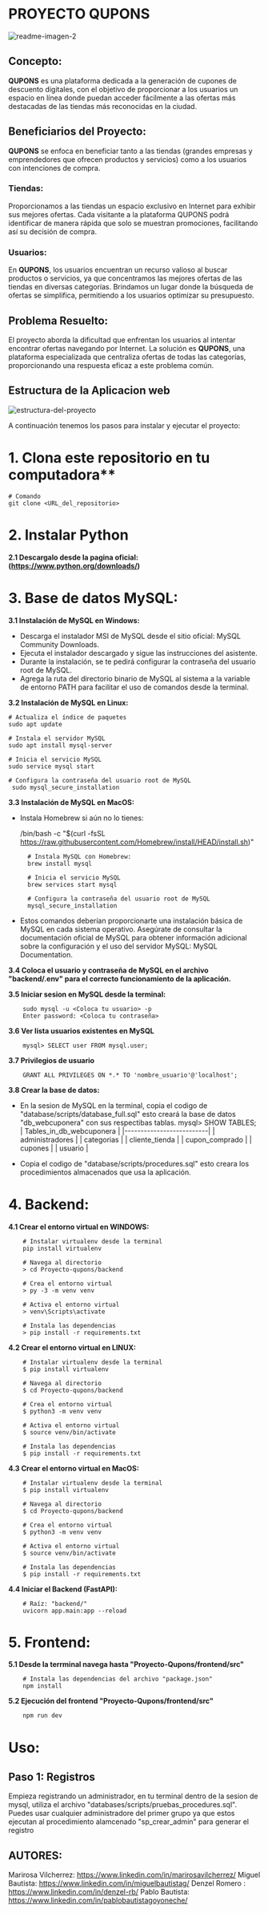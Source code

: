 # PROYECTO QUPONS
![readme-imagen-2](https://github.com/MiguelBG12/Proyecto-Qupons/assets/135359331/8cb7748a-1bcb-4f26-a1d9-8d53e552ca13)

## **Concepto:** 
**QUPONS** es una plataforma dedicada a la generación de cupones de descuento digitales, con el objetivo de proporcionar a los usuarios un espacio en línea donde puedan acceder fácilmente a las ofertas más destacadas de las tiendas más reconocidas en la ciudad.

## **Beneficiarios del Proyecto:**
**QUPONS** se enfoca en beneficiar tanto a las tiendas (grandes empresas y emprendedores que ofrecen productos y servicios) como a los usuarios con intenciones de compra.

### **Tiendas:**
Proporcionamos a las tiendas un espacio exclusivo en Internet para exhibir sus mejores ofertas. Cada visitante a la plataforma QUPONS podrá identificar de manera rápida que solo se muestran promociones, facilitando así su decisión de compra.

### **Usuarios:**
En **QUPONS**, los usuarios encuentran un recurso valioso al buscar productos o servicios, ya que concentramos las mejores ofertas de las tiendas en diversas categorías. Brindamos un lugar donde la búsqueda de ofertas se simplifica, permitiendo a los usuarios optimizar su presupuesto.

## **Problema Resuelto:**
El proyecto aborda la dificultad que enfrentan los usuarios al intentar encontrar ofertas navegando por Internet. La solución es **QUPONS**, una plataforma especializada que centraliza ofertas de todas las categorías, proporcionando una respuesta eficaz a este problema común.

## **Estructura de la Aplicacion web**
![estructura-del-proyecto](https://github.com/MiguelBG12/Proyecto-Qupons/assets/135359331/02bda60d-aefb-4fcd-863b-8d521b66cc28)

A continuación tenemos los pasos para instalar y ejecutar el proyecto:

# 1. Clona este repositorio en tu computadora**


    # Comando
    git clone <URL_del_repositorio>


# 2. Instalar Python 
**2.1 Descargalo desde la pagina oficial: (https://www.python.org/downloads/)**

# 3. Base de datos MySQL:

**3.1 Instalación de MySQL en Windows:**
- Descarga el instalador MSI de MySQL desde el sitio oficial: MySQL Community 	Downloads.
- Ejecuta el instalador descargado y sigue las instrucciones del asistente.
- Durante la instalación, se te pedirá configurar la contraseña del usuario root de MySQL.
- Agrega la ruta del directorio binario de MySQL al sistema a la variable de entorno PATH para facilitar el uso de comandos desde la terminal.

**3.2 Instalación de MySQL en Linux:**


    # Actualiza el índice de paquetes
    sudo apt update
    
    # Instala el servidor MySQL
    sudo apt install mysql-server
    
    # Inicia el servicio MySQL
    sudo service mysql start
    
    # Configura la contraseña del usuario root de MySQL
     sudo mysql_secure_installation


**3.3 Instalación de MySQL en MacOS:**

- Instala Homebrew si aún no lo tienes:


    /bin/bash -c "$(curl -fsSL https://raw.githubusercontent.com/Homebrew/install/HEAD/install.sh)"

        # Instala MySQL con Homebrew:
        brew install mysql
        
        # Inicia el servicio MySQL
        brew services start mysql
        
        # Configura la contraseña del usuario root de MySQL
        mysql_secure_installation


- Estos comandos deberían proporcionarte una instalación básica de MySQL en cada sistema operativo. Asegúrate de consultar la documentación oficial de MySQL para obtener información adicional sobre la configuración y el uso del servidor MySQL: MySQL Documentation.

**3.4 Coloca el usuario y contraseña de MySQL en el archivo "backend/.env" para el correcto funcionamiento de la aplicación.**

**3.5 Iniciar sesion en MySQL desde la terminal:**


        sudo mysql -u <Coloca tu usuario> -p
        Enter password: <Coloca tu contraseña>
		
**3.6 Ver lista usuarios existentes en MySQL**

        mysql> SELECT user FROM mysql.user;

**3.7 Privilegios de usuario**

        GRANT ALL PRIVILEGES ON *.* TO 'nombre_usuario'@'localhost';

**3.8 Crear la base de datos:**

- En la sesion de MySQL en la terminal, copia el codigo de "database/scripts/database_full.sql" esto creará la base de datos "db_webcuponera" con sus respectibas tablas.
mysql> SHOW TABLES;
| Tables_in_db_webcuponera |
|--------------------------|
| administradores          |
| categorias               |
| cliente_tienda           |
| cupon_comprado           |
| cupones                  |
| usuario                  |

- Copia el codigo de "database/scripts/procedures.sql" esto creara los procedimientos almacenados que usa la aplicación.

# 4. Backend:

**4.1 Crear el entorno virtual en WINDOWS:**

        # Instalar virtualenv desde la terminal
        pip install virtualenv

        # Navega al directorio
        > cd Proyecto-qupons/backend

        # Crea el entorno virtual
        > py -3 -m venv venv

        # Activa el entorno virtual
        > venv\Scripts\activate

        # Instala las dependencias
        > pip install -r requirements.txt

**4.2 Crear el entorno virtual en LINUX:**

        # Instalar virtualenv desde la terminal
        $ pip install virtualenv

        # Navega al directorio
        $ cd Proyecto-qupons/backend

        # Crea el entorno virtual
        $ python3 -m venv venv

        # Activa el entorno virtual
        $ source venv/bin/activate

        # Instala las dependencias
        $ pip install -r requirements.txt

**4.3 Crear el entorno virtual en MacOS:**

        # Instalar virtualenv desde la terminal
        $ pip install virtualenv

        # Navega al directorio
        $ cd Proyecto-qupons/backend

        # Crea el entorno virtual
        $ python3 -m venv venv

        # Activa el entorno virtual
        $ source venv/bin/activate

        # Instala las dependencias
        $ pip install -r requirements.txt

**4.4 Iniciar el Backend (FastAPI):**

        # Raíz: "backend/"
        uvicorn app.main:app --reload

# 5. Frontend:

**5.1 Desde la terrminal navega hasta "Proyecto-Qupons/frontend/src"**

        # Instala las dependencias del archivo "package.json"
        npm install

**5.2 Ejecución del frontend "Proyecto-Qupons/frontend/src"**

        npm run dev

# Uso:
## **Paso 1: Registros** 
Empieza registrando un administrador, en tu terminal dentro de la sesion de mysql, utiliza el archivo "databases/scripts/pruebas_procedures.sql".
Puedes usar cualquier administradore del primer grupo ya que estos ejecutan al procedimiento alamcenado "sp_crear_admin" para generar el registro


## AUTORES:
Marirosa Vilcherrez: https://www.linkedin.com/in/marirosavilcherrez/
Miguel Bautista: https://www.linkedin.com/in/miguelbautistag/
Denzel Romero : https://www.linkedin.com/in/denzel-rb/
Pablo Bautista: https://www.linkedin.com/in/pablobautistagoyoneche/
